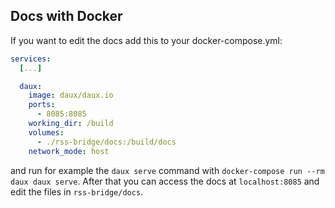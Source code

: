 
## Docs with Docker

If you want to edit the docs add this to your docker-compose.yml:

```yml
services:
  [...]

  daux:
    image: daux/daux.io
    ports:
      - 8085:8085
    working_dir: /build
    volumes:
      - ./rss-bridge/docs:/build/docs
    network_mode: host
```

and run for example the `daux serve` command with `docker-compose run --rm daux daux serve`.
After that you can access the docs at `localhost:8085` and edit the files in `rss-bridge/docs`.
